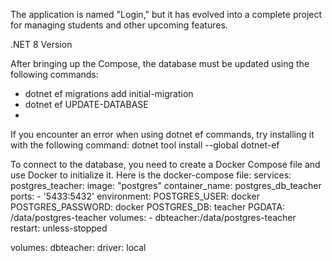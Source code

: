 The application is named "Login," but it has evolved into a complete project for managing students and other upcoming features.

.NET 8 Version

After bringing up the Compose, the database must be updated using the following commands:

- dotnet ef migrations add initial-migration
- dotnet ef UPDATE-DATABASE
- 
If you encounter an error when using dotnet ef commands, try installing it with the following command:
dotnet tool install --global dotnet-ef

To connect to the database, you need to create a Docker Compose file and use Docker to initialize it. Here is the docker-compose file:
services:
  postgres_teacher:
    image: "postgres"
    container_name: postgres_db_teacher
    ports:
      - '5433:5432'
    environment:
        POSTGRES_USER: docker
      POSTGRES_PASSWORD: docker
      POSTGRES_DB: teacher
      PGDATA: /data/postgres-teacher
    volumes:
      - dbteacher:/data/postgres-teacher
    restart: unless-stopped

volumes:
  dbteacher:
    driver: local
